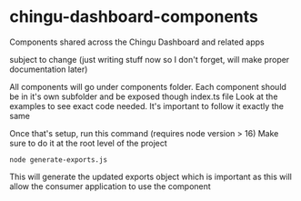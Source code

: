 # chingu-dashboard-components

Components shared across the Chingu Dashboard and related apps

subject to change (just writing stuff now so I don't forget, will make proper documentation later)

All components will go under components folder. Each component should be in it's own subfolder and be exposed though index.ts file
Look at the examples to see exact code needed. It's important to follow it exactly the same

Once that's setup, run this command (requires node version > 16) Make sure to do it at the root level of the project

```
node generate-exports.js
```

This will generate the updated exports object which is important as this will allow the consumer application to use the component
